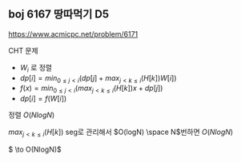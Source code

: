 boj 6167 땅따먹기 D5
-

https://www.acmicpc.net/problem/6171

CHT 문제

- $W_i$ 로 정렬
- $dp[i] = min_{0\le j < i}(dp[j]+max_{j < k\le i}(H[k]) W[i])$
- $f(x) = min_{0\le j < i}(max_{j< k\le i}(H[k])x+dp[j])$
- $dp[i] = f(W[i])$

정렬 $O(NlogN)$

$max_{j < k \le i}(H[k])$ seg로 관리해서 $O(logN) \space N$번하면 $O(NlogN)$

$ \to O(NlogN)$ 
